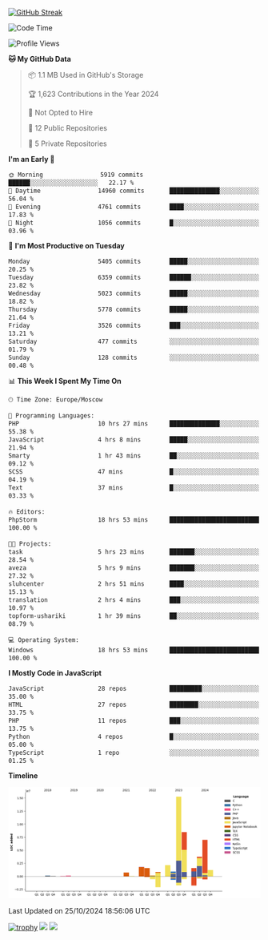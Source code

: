 [![GitHub Streak](https://github-readme-streak-stats.herokuapp.com/?user=yogik10)](https://git.io/streak-stats)
<!--START_SECTION:waka-->
![Code Time](http://img.shields.io/badge/Code%20Time-946%20hrs%2054%20mins-blue)

![Profile Views](http://img.shields.io/badge/Profile%20Views-0-blue)

**🐱 My GitHub Data** 

> 📦 1.1 MB Used in GitHub's Storage 
 > 
> 🏆 1,623 Contributions in the Year 2024
 > 
> 🚫 Not Opted to Hire
 > 
> 📜 12 Public Repositories 
 > 
> 🔑 5 Private Repositories 
 > 
**I'm an Early 🐤** 

```text
🌞 Morning                5919 commits        ██████░░░░░░░░░░░░░░░░░░░   22.17 % 
🌆 Daytime                14960 commits       ██████████████░░░░░░░░░░░   56.04 % 
🌃 Evening                4761 commits        ████░░░░░░░░░░░░░░░░░░░░░   17.83 % 
🌙 Night                  1056 commits        █░░░░░░░░░░░░░░░░░░░░░░░░   03.96 % 
```
📅 **I'm Most Productive on Tuesday** 

```text
Monday                   5405 commits        █████░░░░░░░░░░░░░░░░░░░░   20.25 % 
Tuesday                  6359 commits        ██████░░░░░░░░░░░░░░░░░░░   23.82 % 
Wednesday                5023 commits        █████░░░░░░░░░░░░░░░░░░░░   18.82 % 
Thursday                 5778 commits        █████░░░░░░░░░░░░░░░░░░░░   21.64 % 
Friday                   3526 commits        ███░░░░░░░░░░░░░░░░░░░░░░   13.21 % 
Saturday                 477 commits         ░░░░░░░░░░░░░░░░░░░░░░░░░   01.79 % 
Sunday                   128 commits         ░░░░░░░░░░░░░░░░░░░░░░░░░   00.48 % 
```


📊 **This Week I Spent My Time On** 

```text
🕑︎ Time Zone: Europe/Moscow

💬 Programming Languages: 
PHP                      10 hrs 27 mins      ██████████████░░░░░░░░░░░   55.38 % 
JavaScript               4 hrs 8 mins        █████░░░░░░░░░░░░░░░░░░░░   21.94 % 
Smarty                   1 hr 43 mins        ██░░░░░░░░░░░░░░░░░░░░░░░   09.12 % 
SCSS                     47 mins             █░░░░░░░░░░░░░░░░░░░░░░░░   04.19 % 
Text                     37 mins             █░░░░░░░░░░░░░░░░░░░░░░░░   03.33 % 

🔥 Editors: 
PhpStorm                 18 hrs 53 mins      █████████████████████████   100.00 % 

🐱‍💻 Projects: 
task                     5 hrs 23 mins       ███████░░░░░░░░░░░░░░░░░░   28.54 % 
aveza                    5 hrs 9 mins        ███████░░░░░░░░░░░░░░░░░░   27.32 % 
sluhcenter               2 hrs 51 mins       ████░░░░░░░░░░░░░░░░░░░░░   15.13 % 
translation              2 hrs 4 mins        ███░░░░░░░░░░░░░░░░░░░░░░   10.97 % 
topform-ushariki         1 hr 39 mins        ██░░░░░░░░░░░░░░░░░░░░░░░   08.79 % 

💻 Operating System: 
Windows                  18 hrs 53 mins      █████████████████████████   100.00 % 
```

**I Mostly Code in JavaScript** 

```text
JavaScript               28 repos            █████████░░░░░░░░░░░░░░░░   35.00 % 
HTML                     27 repos            ████████░░░░░░░░░░░░░░░░░   33.75 % 
PHP                      11 repos            ███░░░░░░░░░░░░░░░░░░░░░░   13.75 % 
Python                   4 repos             █░░░░░░░░░░░░░░░░░░░░░░░░   05.00 % 
TypeScript               1 repo              ░░░░░░░░░░░░░░░░░░░░░░░░░   01.25 % 
```



**Timeline**

![Lines of Code chart](https://raw.githubusercontent.com/Yogik10/Yogik10/main/assets/bar_graph.png)


 Last Updated on 25/10/2024 18:56:06 UTC
<!--END_SECTION:waka-->
[![trophy](https://github-profile-trophy.vercel.app/?username=yogik10)](https://github.com/ryo-ma/github-profile-trophy)
![](https://github-profile-summary-cards.vercel.app/api/cards/profile-details?username=yogik10&theme=solarized_dark)
![](https://github-profile-summary-cards.vercel.app/api/cards/most-commit-language?username=yogik10&theme=solarized_dark)


